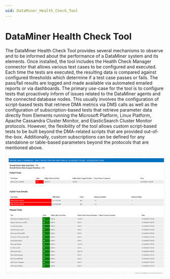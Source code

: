 ```yaml
---
uid: DataMiner_Health_Check_Tool
---
```


# DataMiner Health Check Tool

The DataMiner Health Check Tool provides several mechanisms to observe and to be informed about the performance of a DataMiner system and its elements. 
Once installed, the tool includes the Health Check Manager connector that allows various test cases to be configured and executed. Each time the tests are executed, the resulting data is compared against configured thresholds which determine if a test case passes or fails. The pass/fail results are logged and made available via automated emailed reports or via dashboards.
The primary use-case for the tool is to configure tests that proactively inform of issues related to the DataMiner agents and the connected database nodes. This usually involves the configuration of script-based tests that retrieve DMA metrics via DMS calls as well as the configuration of subscription-based tests that retrieve parameter data directly from Elements running the Microsoft Platform, Linux Platform, Apache Cassandra Cluster Monitor, and ElasticSearch Cluster Monitor protocols. However, the flexibility of the tool allows custom script-based tests to be built beyond the DMA-related scripts that are provided out-of-the-box. Additionally, custom subscriptions can be defined for any standalone or table-based parameters beyond the protocols that are mentioned above.

![Health Check Email Report](../../images/Health_Check_Email_Report.png)
